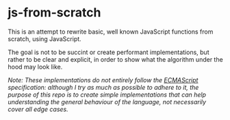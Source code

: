 # js-from-scratch

This is an attempt to rewrite basic, well known JavaScript functions from scratch, using JavaScript.

The goal is not to be succint or create performant implementations, but rather to be clear and explicit, in order to show what the algorithm under the hood may look like.

_Note: These implementations do not entirely follow the [ECMAScript](https://www.ecma-international.org/ecma-262/) specification: although I try as much as possible to adhere to it, the purpose of this repo is to create simple implementations that can help understanding the general behaviour of the language, not necessarily cover all edge cases._
